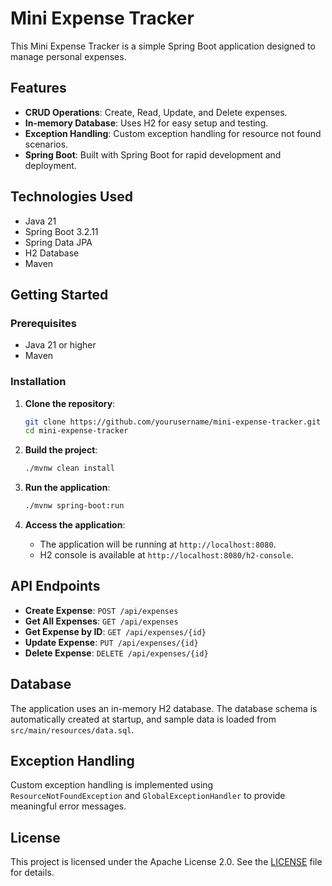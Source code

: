 # Mini Expense Tracker

This Mini Expense Tracker is a simple Spring Boot application designed to manage personal expenses.

## Features

- **CRUD Operations**: Create, Read, Update, and Delete expenses.
- **In-memory Database**: Uses H2 for easy setup and testing.
- **Exception Handling**: Custom exception handling for resource not found scenarios.
- **Spring Boot**: Built with Spring Boot for rapid development and deployment.

## Technologies Used

- Java 21
- Spring Boot 3.2.11
- Spring Data JPA
- H2 Database
- Maven

## Getting Started

### Prerequisites

- Java 21 or higher
- Maven

### Installation

1. **Clone the repository**:
   ```bash
   git clone https://github.com/yourusername/mini-expense-tracker.git
   cd mini-expense-tracker
   ```

2. **Build the project**:
   ```bash
   ./mvnw clean install
   ```

3. **Run the application**:
   ```bash
   ./mvnw spring-boot:run
   ```

4. **Access the application**:
   - The application will be running at `http://localhost:8080`.
   - H2 console is available at `http://localhost:8080/h2-console`.


## API Endpoints

- **Create Expense**: `POST /api/expenses`
- **Get All Expenses**: `GET /api/expenses`
- **Get Expense by ID**: `GET /api/expenses/{id}`
- **Update Expense**: `PUT /api/expenses/{id}`
- **Delete Expense**: `DELETE /api/expenses/{id}`

## Database

The application uses an in-memory H2 database. The database schema is automatically created at startup, and sample data is loaded from `src/main/resources/data.sql`.

## Exception Handling

Custom exception handling is implemented using `ResourceNotFoundException` and `GlobalExceptionHandler` to provide meaningful error messages.

## License

This project is licensed under the Apache License 2.0. See the [LICENSE](LICENSE) file for details.
